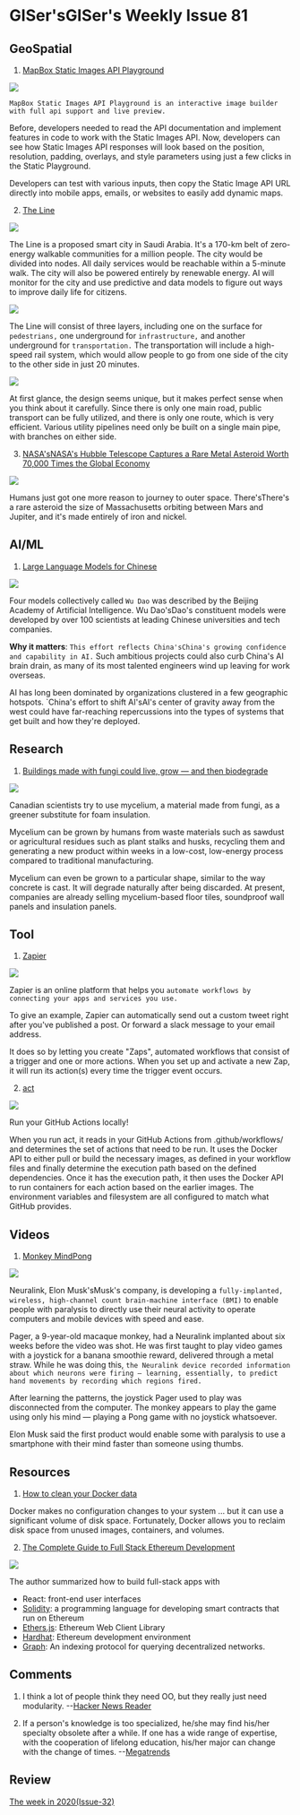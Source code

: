 # GISer'sGISer's Weekly Issue 81

## GeoSpatial

1. [MapBox Static Images API Playground](https://docs.mapbox.com/playground/static/)

![](https://assets.website-files.com/5f2a93fe880654a977c51043/6065d017ad1315f7422ae324_Static%20images%20playground_hero-p-2000.jpeg)

`MapBox Static Images API Playground is an interactive image builder with full api support and live preview.`

Before, developers needed to read the API documentation and implement features in code to work with the Static Images API. Now, developers can see how Static Images API responses will look based on the position, resolution, padding, overlays, and style parameters using just a few clicks in the Static Playground.

Developers can test with various inputs, then copy the Static Image API URL directly into mobile apps, emails, or websites to easily add dynamic maps.

2. [The Line](https://en.wikipedia.org/wiki/The_Line,_Saudi_Arabia)

![](https://images.adsttc.com.qtlcn.com/media/images/6005/0d89/63c0/1727/af00/0509/slideshow/1.jpg?1610943872)

The Line is a proposed smart city in Saudi Arabia. It's a 170-km belt of zero-energy walkable communities for a million people. The city would be divided into nodes. All daily services would be reachable within a 5-minute walk. The city will also be powered entirely by renewable energy. AI will monitor for the city and use predictive and data models to figure out ways to improve daily life for citizens.

![](https://images.adsttc.com.qtlcn.com/media/images/6005/0d7f/63c0/1727/af00/0507/slideshow/4.jpg?1610943865)

The Line will consist of three layers, including one on the surface for `pedestrians,` one underground for `infrastructure,` and another underground for `transportation.` The transportation will include a high-speed rail system, which would allow people to go from one side of the city to the other side in just 20 minutes.

![](https://images.adsttc.com.qtlcn.com/media/images/6005/0d71/63c0/1727/af00/0503/slideshow/5.jpg?1610943851)

At first glance, the design seems unique, but it makes perfect sense when you think about it carefully. Since there is only one main road, public transport can be fully utilized, and there is only one route, which is very efficient. Various utility pipelines need only be built on a single main pipe, with branches on either side.

3. [NASA'sNASA's Hubble Telescope Captures a Rare Metal Asteroid Worth 70,000 Times the Global Economy](https://robbreport.com/lifestyle/news/rare-psyche-asteroid-worth-way-more-than-the-global-economy-1234577976/)

![](https://robbreport.com/wp-content/uploads/2020/10/Psyche-16-Asteroid-01.jpg?w=1000)

Humans just got one more reason to journey to outer space. There'sThere's a rare asteroid the size of Massachusetts orbiting between Mars and Jupiter, and it's made entirely of iron and nickel.

## AI/ML

1. [Large Language Models for Chinese](https://www.deeplearning.ai/the-batch/issue-87/)

![](https://info.deeplearning.ai/hubfs/Screen%20Shot%202021-04-06%20at%2010.01.49%20AM%20copy.png)

Four models collectively called `Wu Dao` was described by the Beijing Academy of Artificial Intelligence. Wu Dao'sDao's constituent models were developed by over 100 scientists at leading Chinese universities and tech companies.

**Why it matters**: `This effort reflects China'sChina's growing confidence and capability in AI.` Such ambitious projects could also curb China's AI brain drain, as many of its most talented engineers wind up leaving for work overseas.

AI has long been dominated by organizations clustered in a few geographic hotspots. `China's effort to shift AI'sAI's center of gravity away from the west could have far-reaching repercussions into the types of systems that get built and how they're deployed.

## Research

1. [Buildings made with fungi could live, grow — and then biodegrade](https://www.cbc.ca/news/technology/what-on-earth-mycelium-fungi-building-1.5963938)

![](https://i.cbc.ca/1.5963983.1616694335!/fileImage/httpImage/image.jpg_gen/derivatives/original_1180/mycelium-wall.jpg)

Canadian scientists try to use mycelium, a material made from fungi, as a greener substitute for foam insulation.

Mycelium can be grown by humans from waste materials such as sawdust or agricultural residues such as plant stalks and husks, recycling them and generating a new product within weeks in a low-cost, low-energy process compared to traditional manufacturing.

Mycelium can even be grown to a particular shape, similar to the way concrete is cast. It will degrade naturally after being discarded. At present, companies are already selling mycelium-based floor tiles, soundproof wall panels and insulation panels.

## Tool

1. [Zapier](https://zapier.com/app/dashboard)

![](https://www.idibu.com/wp-content/uploads/2017/12/zapier-integration.png)

Zapier is an online platform that helps you `automate workflows by connecting your apps and services you use.`

To give an example, Zapier can automatically send out a custom tweet right after you've published a post. Or forward a slack message to your email address.

It does so by letting you create "Zaps", automated workflows that consist of a trigger and one or more actions. When you set up and activate a new Zap, it will run its action(s) every time the trigger event occurs.

2. [act](https://github.com/nektos/act)

![](https://github.com/nektos/act/wiki/quickstart/act-quickstart-2.gif)

Run your GitHub Actions locally!

When you run act, it reads in your GitHub Actions from .github/workflows/ and determines the set of actions that need to be run. It uses the Docker API to either pull or build the necessary images, as defined in your workflow files and finally determine the execution path based on the defined dependencies. Once it has the execution path, it then uses the Docker API to run containers for each action based on the earlier images. The environment variables and filesystem are all configured to match what GitHub provides.

## Videos

1. [Monkey MindPong](https://youtu.be/LgJpYOTll8U)

![](https://camo.githubusercontent.com/a0968115dd486d25e1e621b609bde67929918dbdc66cbc32805a3ac7e5e942fc/68747470733a2f2f63646e2e6265656b6b612e636f6d2f626c6f67696d672f61737365742f3230323130342f6267323032313034313030312e676966)

Neuralink, Elon Musk'sMusk's company, is developing a `fully-implanted, wireless, high-channel count brain-machine interface (BMI)` to enable people with paralysis to directly use their neural activity to operate computers and mobile devices with speed and ease.

Pager, a 9-year-old macaque monkey, had a Neuralink implanted about six weeks before the video was shot. He was first taught to play video games with a joystick for a banana smoothie reward, delivered through a metal straw. While he was doing this, `the Neuralink device recorded information about which neurons were firing — learning, essentially, to predict hand movements by recording which regions fired.`

After learning the patterns, the joystick Pager used to play was disconnected from the computer. The monkey appears to play the game using only his mind — playing a Pong game with no joystick whatsoever.

Elon Musk said the first product would enable some with paralysis to use a smartphone with their mind faster than someone using thumbs.

## Resources

1. [How to clean your Docker data](https://dockerwebdev.com/tutorials/clean-up-docker/)

Docker makes no configuration changes to your system … but it can use a significant volume of disk space.
Fortunately, Docker allows you to reclaim disk space from unused images, containers, and volumes.

2. [The Complete Guide to Full Stack Ethereum Development](https://dev.to/dabit3/the-complete-guide-to-full-stack-ethereum-development-3j13)

![](https://res.cloudinary.com/practicaldev/image/fetch/s--J6E3hgSB--/c_imagga_scale,f_auto,fl_progressive,h_420,q_auto,w_1000/https://dev-to-uploads.s3.amazonaws.com/uploads/articles/fxq0yu3jd7qw35itdxii.jpg)

The author summarized how to build full-stack apps with

- React: front-end user interfaces
- [Solidity](https://soliditylang.org/): a programming language for developing smart contracts that run on Ethereum
- [Ethers.js](https://docs.ethers.io/): Ethereum Web Client Library
- [Hardhat](https://hardhat.org/): Ethereum development environment
- [Graph](https://thegraph.com/): An indexing protocol for querying decentralized networks.

## Comments

1.  I think a lot of people think they need OO, but they really just need modularity.
    --[Hacker News Reader](https://news.ycombinator.com/item?id=26588045)

2.  If a person's knowledge is too specialized, he/she may find his/her specialty obsolete after a while. If one has a wide range of expertise, with the cooperation of lifelong education, his/her major can change with the change of times.
    --[Megatrends](https://github.com/ruanyf/weekly/blob/master/docs/issue-154.md)

## Review

[The week in 2020(Issue-32)](https://github.com/lkcozy/weekly/blob/master/docs/2020/issue-32.md)
